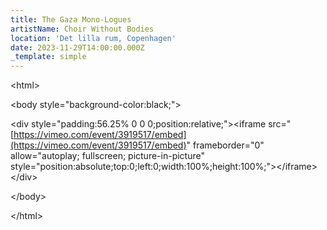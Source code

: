 ```yaml
---
title: The Gaza Mono-Logues
artistName: Choir Without Bodies
location: 'Det lilla rum, Copenhagen'
date: 2023-11-29T14:00:00.000Z
_template: simple
---
```


\<html>

\<body style="background-color:black;">

\<div style="padding:56.25% 0 0 0;position:relative;">\<iframe src="[https://vimeo.com/event/3919517/embed](https://vimeo.com/event/3919517/embed)" frameborder="0" allow="autoplay; fullscreen; picture-in-picture" style="position:absolute;top:0;left:0;width:100%;height:100%;">\</iframe>\</div>

\</body>

\</html>
